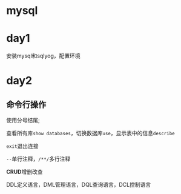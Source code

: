 # mysql

# day1
安装mysql和sqlyog，配置环境

# day2
## 命令行操作
使用分号结尾;

查看所有库`show databases`，切换数据库`use`，显示表中的信息`describe`

`exit`退出连接

`--`单行注释，`/**/`多行注释

**CRUD**增删改查

DDL定义语言，DML管理语言，DQL查询语言，DCL控制语言
